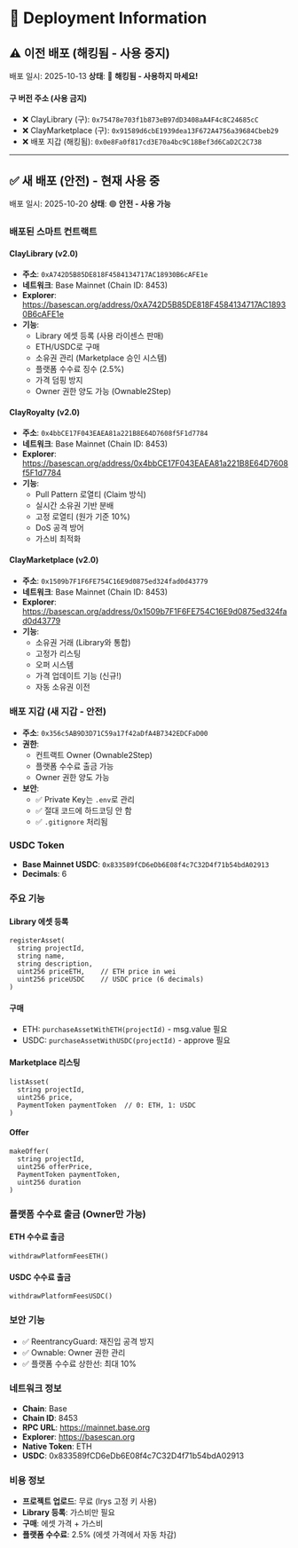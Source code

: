 # 🚀 Deployment Information

## ⚠️ 이전 배포 (해킹됨 - 사용 중지)

배포 일시: 2025-10-13
**상태**: 🔴 **해킹됨 - 사용하지 마세요!**

#### 구 버전 주소 (사용 금지)
- ❌ ClayLibrary (구): `0x75478e703f1b873eB97dD3408aA4F4c8C24685cC`
- ❌ ClayMarketplace (구): `0x91589d6cbE1939dea13F672A4756a39684Cbeb29`
- ❌ 배포 지갑 (해킹됨): `0x0e8Fa0f817cd3E70a4bc9C18Bef3d6CaD2C2C738`

---

## ✅ 새 배포 (안전) - 현재 사용 중

배포 일시: 2025-10-20
**상태**: 🟢 **안전 - 사용 가능**

### 배포된 스마트 컨트랙트

#### ClayLibrary (v2.0)
- **주소**: `0xA742D5B85DE818F4584134717AC18930B6cAFE1e`
- **네트워크**: Base Mainnet (Chain ID: 8453)
- **Explorer**: https://basescan.org/address/0xA742D5B85DE818F4584134717AC18930B6cAFE1e
- **기능**:
  - Library 에셋 등록 (사용 라이센스 판매)
  - ETH/USDC로 구매
  - 소유권 관리 (Marketplace 승인 시스템)
  - 플랫폼 수수료 징수 (2.5%)
  - 가격 덤핑 방지
  - Owner 권한 양도 가능 (Ownable2Step)

#### ClayRoyalty (v2.0)
- **주소**: `0x4bbCE17F043EAEA81a221B8E64D7608f5F1d7784`
- **네트워크**: Base Mainnet (Chain ID: 8453)
- **Explorer**: https://basescan.org/address/0x4bbCE17F043EAEA81a221B8E64D7608f5F1d7784
- **기능**:
  - Pull Pattern 로열티 (Claim 방식)
  - 실시간 소유권 기반 분배
  - 고정 로열티 (원가 기준 10%)
  - DoS 공격 방어
  - 가스비 최적화

#### ClayMarketplace (v2.0)
- **주소**: `0x1509b7F1F6FE754C16E9d0875ed324fad0d43779`
- **네트워크**: Base Mainnet (Chain ID: 8453)
- **Explorer**: https://basescan.org/address/0x1509b7F1F6FE754C16E9d0875ed324fad0d43779
- **기능**:
  - 소유권 거래 (Library와 통합)
  - 고정가 리스팅
  - 오퍼 시스템
  - 가격 업데이트 기능 (신규!)
  - 자동 소유권 이전

### 배포 지갑 (새 지갑 - 안전)
- **주소**: `0x356c5AB9D3D71C59a17f42aDfA4B7342EDCFaD00`
- **권한**: 
  - 컨트랙트 Owner (Ownable2Step)
  - 플랫폼 수수료 출금 가능
  - Owner 권한 양도 가능
- **보안**:
  - ✅ Private Key는 `.env`로 관리
  - ✅ 절대 코드에 하드코딩 안 함
  - ✅ `.gitignore` 처리됨

### USDC Token
- **Base Mainnet USDC**: `0x833589fCD6eDb6E08f4c7C32D4f71b54bdA02913`
- **Decimals**: 6

### 주요 기능

#### Library 에셋 등록
```solidity
registerAsset(
  string projectId,
  string name,
  string description,
  uint256 priceETH,    // ETH price in wei
  uint256 priceUSDC    // USDC price (6 decimals)
)
```

#### 구매
- ETH: `purchaseAssetWithETH(projectId)` - msg.value 필요
- USDC: `purchaseAssetWithUSDC(projectId)` - approve 필요

#### Marketplace 리스팅
```solidity
listAsset(
  string projectId,
  uint256 price,
  PaymentToken paymentToken  // 0: ETH, 1: USDC
)
```

#### Offer
```solidity
makeOffer(
  string projectId,
  uint256 offerPrice,
  PaymentToken paymentToken,
  uint256 duration
)
```

### 플랫폼 수수료 출금 (Owner만 가능)

#### ETH 수수료 출금
```solidity
withdrawPlatformFeesETH()
```

#### USDC 수수료 출금
```solidity
withdrawPlatformFeesUSDC()
```

### 보안 기능
- ✅ ReentrancyGuard: 재진입 공격 방지
- ✅ Ownable: Owner 권한 관리
- ✅ 플랫폼 수수료 상한선: 최대 10%

### 네트워크 정보
- **Chain**: Base
- **Chain ID**: 8453
- **RPC URL**: https://mainnet.base.org
- **Explorer**: https://basescan.org
- **Native Token**: ETH
- **USDC**: 0x833589fCD6eDb6E08f4c7C32D4f71b54bdA02913

### 비용 정보
- **프로젝트 업로드**: 무료 (Irys 고정 키 사용)
- **Library 등록**: 가스비만 필요
- **구매**: 에셋 가격 + 가스비
- **플랫폼 수수료**: 2.5% (에셋 가격에서 자동 차감)

